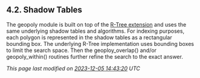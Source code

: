 ## 4\.2\. Shadow Tables



The geopoly module is built on top of the [R\-Tree extension](rtree.html) and uses the
same underlying shadow tables and algorithms. For indexing purposes, each
polygon is represented in the shadow tables as a rectangular bounding box.
The underlying R\-Tree implementation uses bounding boxes to limit the search
space. Then the geoploy\_overlap() and/or geopoly\_within() routines further
refine the search to the exact answer.


*This page last modified on [2023\-12\-05 14:43:20](https://sqlite.org/docsrc/honeypot) UTC* 


